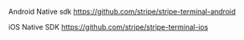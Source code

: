 Android Native sdk 
https://github.com/stripe/stripe-terminal-android

iOS Native SDK
https://github.com/stripe/stripe-terminal-ios

